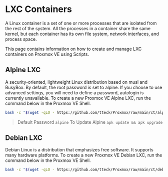 # LXC Containers

A Linux container is a set of one or more processes that are isolated from the rest of the system. All the processes in a container share the same kernel, but each container has its own file system, network interfaces, and process space.

This page contains information on how to create and manage LXC containers on Proxmox VE using Scripts.

## Alpine LXC

A security-oriented, lightweight Linux distribution based on musl and BusyBox.
By default, the root password is set to alpine. If you choose to use advanced settings, you will need to define a password, autologin is currently unavailable.
To create a new Proxmox VE Alpine LXC, run the command below in the Proxmox VE Shell.

```bash
bash -c "$(wget -qLO - https://github.com/tteck/Proxmox/raw/main/ct/alpine.sh)"
```

> Default Password `alpine`
> To Update Alpine `apk update && apk upgrade`

## Debian LXC

Debian Linux is a distribution that emphasizes free software. It supports many hardware platforms.
To create a new Proxmox VE Debian LXC, run the command below in the Proxmox VE Shell.

```bash
bash -c "$(wget -qLO - https://github.com/tteck/Proxmox/raw/main/ct/debian.sh)"
```
